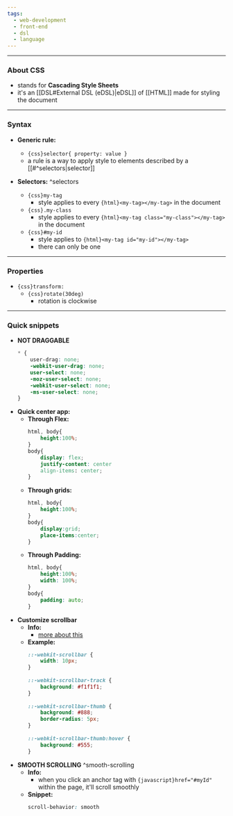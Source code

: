 ```yaml
---
tags:
  - web-development
  - front-end
  - dsl
  - language
---
```

---

### About CSS

- stands for **Cascading Style Sheets**
- it's an [[DSL#External DSL (eDSL)|eDSL]] of [[HTML]] made for styling the document

---

### Syntax

- **Generic rule:**
	- `{css}selector{ property: value }`
	- a rule is a way to apply style to elements described by a [[#^selectors|selector]]

- **Selectors:** ^selectors
	- `{css}my-tag`
		- style applies to every `{html}<my-tag></my-tag>` in the document
	- `{css}.my-class`
		- style applies to every `{html}<my-tag class="my-class"></my-tag>` in the document
	- `{css}#my-id`
		- style applies to `{html}<my-tag id="my-id"></my-tag>`
		- there can only be one
	
---

### Properties

- `{css}transform:`
	- `{css}rotate(30deg)`
		- rotation is clockwise
		
---

### Quick snippets

- **NOT DRAGGABLE**
	```css
	* {
		user-drag: none;
		-webkit-user-drag: none;
		user-select: none;
		-moz-user-select: none;
		-webkit-user-select: none;
		-ms-user-select: none;
	}
	```
- **Quick center app:**
	- **Through Flex:**
		```css
		html, body{
			height:100%;
		}
		body{
			display: flex;
			justify-content: center
			align-items: center;
		}
		```
	- **Through grids:**
		```css
		html, body{
			height:100%;
		}
		body{
			display:grid;
			place-items:center;
		}
		```
	- **Through Padding:**
		```css
		html, body{
			height:100%;
			width: 100%;
		}
		body{
			padding: auto;
		}
		```
- **Customize scrollbar**
	- **Info:**
		- [more about this](https://www.geeksforgeeks.org/how-to-change-style-of-scrollbar-using-tailwind-css/)
	- **Example:**
		```css
		::-webkit-scrollbar {
			width: 10px;
		}
		 
		::-webkit-scrollbar-track {
			background: #f1f1f1;
		}
		 
		::-webkit-scrollbar-thumb {
			background: #888;
			border-radius: 5px;
		}
		 
		::-webkit-scrollbar-thumb:hover {
			background: #555;
		}
		```
- **SMOOTH SCROLLING** ^smooth-scrolling
	- **Info:**
		- when you click an anchor tag with `{javascript}href="#myId"` within the page, it'll scroll smoothly
	- **Snippet:**
		```css
		scroll-behavior: smooth
		```